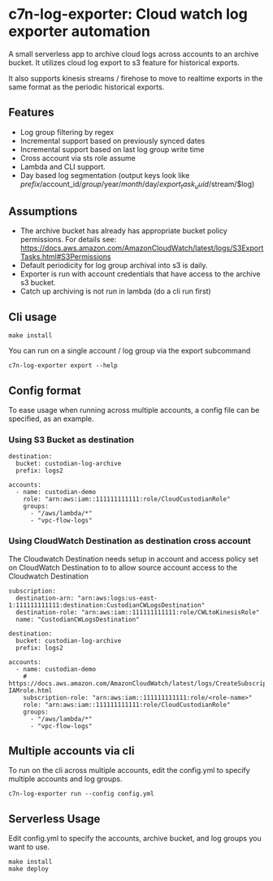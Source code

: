 # c7n-log-exporter: Cloud watch log exporter automation

A small serverless app to archive cloud logs across accounts to an archive bucket. It utilizes
cloud log export to s3 feature for historical exports.

It also supports kinesis streams / firehose to move to realtime exports in the same format
as the periodic historical exports.


## Features

 - Log group filtering by regex
 - Incremental support based on previously synced dates
 - Incremental support based on last log group write time
 - Cross account via sts role assume
 - Lambda and CLI support.
 - Day based log segmentation (output keys look
   like $prefix/$account_id/$group/$year/$month/$day/$export_task_uuid/$stream/$log)
 

## Assumptions

 - The archive bucket has already has appropriate bucket policy permissions.
   For details see:
   https://docs.aws.amazon.com/AmazonCloudWatch/latest/logs/S3ExportTasks.html#S3Permissions
 - Default periodicity for log group archival into s3 is daily.
 - Exporter is run with account credentials that have access to the archive s3 bucket.
 - Catch up archiving is not run in lambda (do a cli run first)


## Cli usage

```
make install
```

You can run on a single account / log group via the export subcommand
```
c7n-log-exporter export --help
```

## Config format

To ease usage when running across multiple accounts, a config file can be specified, as
an example.

### Using S3 Bucket as destination

```
destination:
  bucket: custodian-log-archive
  prefix: logs2

accounts:
  - name: custodian-demo
    role: "arn:aws:iam::111111111111:role/CloudCustodianRole"
    groups:
      - "/aws/lambda/*"
      - "vpc-flow-logs"
```

### Using CloudWatch Destination as destination cross account
The Cloudwatch Destination needs setup in account and access policy set on CloudWatch Destination to to allow 
source account access to the Cloudwatch Destination

```
subscription:
  destination-arn: "arn:aws:logs:us-east-1:111111111111:destination:CustodianCWLogsDestination"
  destination-role: "arn:aws:iam::111111111111:role/CWLtoKinesisRole"
  name: "CustodianCWLogsDestination"

destination:
  bucket: custodian-log-archive
  prefix: logs2

accounts:
  - name: custodian-demo
    # https://docs.aws.amazon.com/AmazonCloudWatch/latest/logs/CreateSubscriptionFilter-IAMrole.html
    subscription-role: "arn:aws:iam::111111111111:role/<role-name>"
    role: "arn:aws:iam::111111111111:role/CloudCustodianRole"
    groups:
      - "/aws/lambda/*"
      - "vpc-flow-logs"
```

## Multiple accounts via cli

To run on the cli across multiple accounts, edit the config.yml to specify multiple
accounts and log groups.

```
c7n-log-exporter run --config config.yml
```

## Serverless Usage

Edit config.yml to specify the accounts, archive bucket, and log groups you want to
use.

```
make install
make deploy
```

